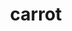 ---
title: carrot
title_small: Морква сушена
lang: "ua"
meta_description: "Морква відноситься до одних з найбільш популярних продуктів харчування, які люди вживали в їжу."
categorie: dried_vegetables

title_text: "Морква відноситься до одних з найбільш популярних продуктів харчування, які люди вживали в їжу."

layout: products_in
popular: "no"

description: "<p>Морква відноситься до одних з найбільш популярних продуктів харчування, які люди вживали в їжу протягом всієї історії людської цивілізації.</p>
<p>Продукт нашого виробництва не тільки дуже корисний, але і практичний продукт харчування, який просто зобов'язаний бути під рукою у кожної сучасної господині. У процесі сушіння колечка нашої морквини набувають форму квіточки, що «радує наше око» і дуже привабливий для діток, які можуть «похрумтіти» в якості здорового перекусу.</p>
<p>Сушена морква-незамінне джерело каротину, сприятливо діє на людський організм.</p>"
permalink: "/products/dried_vegetables/carrot"
specifications: [
    {
        head_text: "Склад:",
        body_text: "Морква",
    },
    {
        head_text: "Упаковка:",
        body_text: "Поліетиленовий пакет, крафт - пакет",
    },
    {
        head_text: "Тип обробки:",
        body_text: "Сушені",
    },
    {
        head_text: "Вид:",
        body_text: "Кільця",
    },
    {
        head_text: "Вага:",
        body_text: "25г; 50г; 100г",
    },
    {
        head_text: "Харчова цінність в 100г продукту:",
        body_text: "Білки: 7,8г; Жири: 0,6г; Вуглеводи: 49,2г",
    },
    {
        head_text: "Енергетична цінність в 100г продукту:",
        body_text: "221,0ккал (924,66кДж)",
    },
    {
        head_text: "Країна-виробник:",
        body_text: "Україна",
    },
    {
        head_text: "Термін зберігання:",
        body_text: "24 місяця",
    },
    {
        head_text: "Умови зберігання:",
        body_text: "Температура 5-25ᵒС, відносна вологість повітря не більше 75%",
    },
    {
        head_text: "Ціна:",
        body_text: "За домовленістю",
    },
]

---